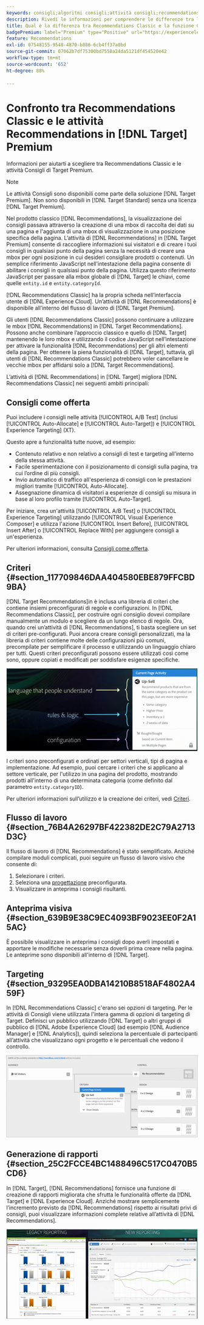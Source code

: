 ```yaml
---
keywords: consigli;algoritmi consigli;attività consigli;recommendations classic
description: Rivedi le informazioni per comprendere le differenze tra le precedenti attività di Recommendations Classic e le attività Consigli in [!DNL Target] Premium.
title: Qual è la differenza tra Recommendations Classic e la funzione Consigli in [!DNL Target] Premium?
badgePremium: label="Premium" type="Positive" url="https://experienceleague.adobe.com/docs/target/using/introduction/intro.html?lang=en#premium newtab=true" tooltip="Vedi cosa è incluso in Target Premium."
feature: Recommendations
exl-id: 07548155-9548-4870-b886-6cb4ff37a0bd
source-git-commit: 07062b7df75300bd7558a24da5121df454520e42
workflow-type: tm+mt
source-wordcount: '652'
ht-degree: 88%

---
```


# Confronto tra Recommendations Classic e le attività Recommendations in [!DNL Target] Premium

Informazioni per aiutarti a scegliere tra Recommendations Classic e le attività Consigli di Target Premium.

>[!NOTE]
>
>Le attività Consigli sono disponibili come parte della soluzione [!DNL Target Premium]. Non sono disponibili in [!DNL Target Standard] senza una licenza [!DNL Target Premium].

Nel prodotto classico [!DNL Recommendations], la visualizzazione dei consigli passava attraverso la creazione di una mbox di raccolta dei dati su una pagina e l&#39;aggiunta di una mbox di visualizzazione in una posizione specifica della pagina. L’attività di [!DNL Recommendations] in [!DNL Target Premium] consente di raccogliere informazioni sui visitatori e di creare i tuoi consigli in qualsiasi punto della pagina senza la necessità di creare una mbox per ogni posizione in cui desideri consigliare prodotti o contenuti. Un semplice riferimento JavaScript nell&#39;intestazione della pagina consente di abilitare i consigli in qualsiasi punto della pagina. Utilizza questo riferimento JavaScript per passare alla mbox globale di [!DNL Target] le chiavi, come quelle `entity.id` e `entity.categoryId`.

[!DNL Recommendations Classic] ha la propria scheda nell’interfaccia utente di [!DNL Experience Cloud]. Un’attività di [!DNL Recommendations] è disponibile all’interno del flusso di lavoro di [!DNL Target Premium].

Gli utenti [!DNL Recommendations Classic] possono continuare a utilizzare le mbox [!DNL Recommendations] in [!DNL Target Recommendations]. Possono anche combinare l’approccio classico e quello di [!DNL Target] mantenendo le loro mbox e utilizzando il codice JavaScript nell’intestazione per attivare la funzionalità [!DNL Recommendations] per gli altri elementi della pagina. Per ottenere la piena funzionalità di [!DNL Target], tuttavia, gli utenti di [!DNL Recommendations Classic] potrebbero voler cancellare le vecchie mbox per affidarsi solo a [!DNL Target Recommendations].

L’attività di [!DNL Recommendations] in [!DNL Target] migliora [!DNL Recommendations Classic] nei seguenti ambiti principali:

## Consigli come offerta

Puoi includere i consigli nelle attività [!UICONTROL A/B Test] (inclusi [!UICONTROL Auto-Allocate] e [!UICONTROL Auto-Target]) e [!UICONTROL Experience Targeting] (XT).

Questo apre a funzionalità tutte nuove, ad esempio:

* Contenuto relativo e non relativo a consigli di test e targeting all’interno della stessa attività.
* Facile sperimentazione con il posizionamento di consigli sulla pagina, tra cui l’ordine di più consigli.
* Invio automatico di traffico all&#39;esperienza di consigli con le prestazioni migliori tramite [!UICONTROL Auto-Allocate].
* Assegnazione dinamica di visitatori a esperienze di consigli su misura in base al loro profilo tramite [!UICONTROL Auto-Target].

Per iniziare, crea un&#39;attività [!UICONTROL A/B Test] o [!UICONTROL Experience Targeting] utilizzando [!UICONTROL Visual Experience Composer] e utilizza l&#39;azione [!UICONTROL Insert Before], [!UICONTROL Insert After] o [!UICONTROL Replace With] per aggiungere consigli a un&#39;esperienza.

Per ulteriori informazioni, consulta [Consigli come offerta](/help/main/c-recommendations/recommendations-as-an-offer.md).

## Criteri {#section_117709846DAA404580EBE879FFCBD9BA}

[!DNL Target Recommendations]in è inclusa una libreria di criteri che contiene insiemi preconfigurati di regole e configurazioni. In [!DNL Recommendations Classic], per costruire ogni consiglio dovevi compilare manualmente un modulo e scegliere da un lungo elenco di regole. Ora, quando crei un’attività di [!DNL Recommendations], ti basta scegliere un set di criteri pre-configurati. Puoi ancora creare consigli personalizzati, ma la libreria di criteri contiene molte delle configurazioni più comuni, precompilate per semplificare il processo e utilizzando un linguaggio chiaro per tutti. Questi criteri preconfigurati possono essere utilizzati così come sono, oppure copiati e modificati per soddisfare esigenze specifiche.

![immagine overview_criteria](assets/overview_criteria.png)

I criteri sono preconfigurati e ordinati per settori verticali, tipi di pagina e implementazione. Ad esempio, puoi cercare i criteri che si applicano al settore verticale, per l&#39;utilizzo in una pagina del prodotto, mostrando prodotti all&#39;interno di una determinata categoria (come definito dal parametro `entity.categoryID`).

Per ulteriori informazioni sull’utilizzo e la creazione dei criteri, vedi [Criteri](/help/main/c-recommendations/c-algorithms/algorithms.md).

## Flusso di lavoro {#section_76B4A26297BF422382DE2C79A2713D3C}

Il flusso di lavoro di [!DNL Recommendations] è stato semplificato. Anziché compilare moduli complicati, puoi seguire un flusso di lavoro visivo che consente di:

1. Selezionare i criteri.
1. Seleziona una [progettazione](/help/main/c-recommendations/c-design-overview/create-design.md#task_CC5BD28C364742218C1ACAF0D45E0E14) preconfigurata.
1. Visualizzare in anteprima i consigli risultanti.

## Anteprima visiva {#section_639B9E38C9EC4093BF9023EE0F2A15AC}

È possibile visualizzare in anteprima i consigli dopo averli impostati e apportare le modifiche necessarie senza doverli prima creare nella pagina. Le anteprime sono disponibili all&#39;interno di [!DNL Target].

## Targeting {#section_93295EA0DBA14210B8518AF4802A459F}

In [!DNL Recommendations Classic] c&#39;erano sei opzioni di targeting. Per le attività di Consigli viene utilizzata l&#39;intera gamma di opzioni di targeting di Target. Definisci un pubblico utilizzando [!DNL Target] o altri gruppi di pubblico di [!DNL Adobe Experience Cloud] (ad esempio [!DNL Audience Manager] e [!DNL Analytics]), quindi seleziona la percentuale di partecipanti all’attività che visualizzano ogni progetto e le percentuali che vedono il controllo.

![immagine targeting_panoramica](assets/overview_targeting.png)

## Generazione di rapporti {#section_25C2FCCE4BC1488496C517C0470B5CD6}

In [!DNL Target], [!DNL Recommendations] fornisce una funzione di creazione di rapporti migliorata che sfrutta le funzionalità offerte da [!DNL Target] e [!DNL Experience Cloud]. Anziché mostrare semplicemente l’incremento previsto da [!DNL Recommendations] rispetto ai risultati privi di consigli, puoi visualizzare informazioni complete relative all’attività di [!DNL Recommendations].

![immagine rapporto_panoramica](assets/overview_report.png)
